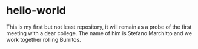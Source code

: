 # hello-world
This is my first but not least repository, it will remain as a probe of the first meeting with a dear college.
The name of him is Stefano Marchitto and we work together rolling Burritos.
